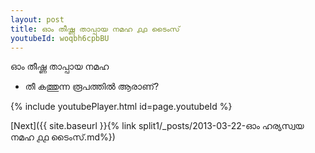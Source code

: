 ```yaml
---
layout: post
title: ഓം തീഷ്ണ താപ്പായ നമഹ ൧൧ ടൈംസ്
youtubeId: woqbh6cpbBU
---
```

 
 
 ഓം തീഷ്ണ താപ്പായ നമഹ 
 
 -  തീ കത്തുന്ന രൂപത്തിൽ ആരാണ്? 
 
  
 
  
 
 
 
 
 
 


{% include youtubePlayer.html id=page.youtubeId %}
 
[Next]({{ site.baseurl }}{% link  split1/_posts/2013-03-22-ഓം ഹര്യസ്വയ നമഹ ൧൧ ടൈംസ്.md%})
 
